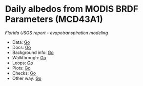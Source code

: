 # Daily albedos from MODIS BRDF Parameters (MCD43A1)
*Florida USGS report - evapotranspiration modeling*

* Data: [Go](data/)         
* Docs: [Go](proc/)           
* Background info: [Go](0_Introduction.ipynb)               
* Walkthrough: [Go](1_Workflow_Demo.ipynb)                
* Loops: [Go](2_Batch_Process.ipynb)                
* Plots: [Go](3_Plot_Results.ipynb)                 
* Checks: [Go](4_Validate.ipynb)                   
* Other way: [Go](5_Alternative_Workflow_HDFs.ipynb)                